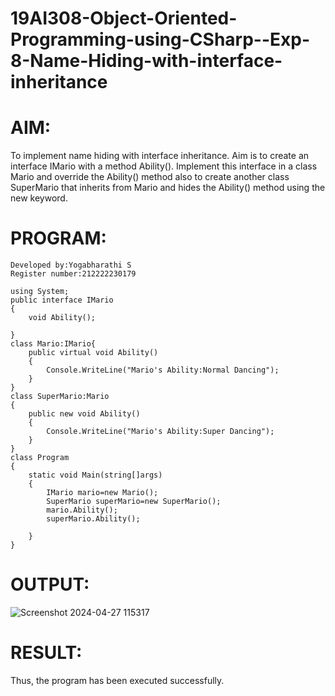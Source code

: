 # 19AI308-Object-Oriented-Programming-using-CSharp--Exp-8-Name-Hiding-with-interface-inheritance

# AIM:

To implement name hiding with interface inheritance. Aim is to create an interface IMario with a method Ability(). 
Implement this interface in a class Mario and override the Ability() method also to create another class SuperMario that inherits from Mario 
and hides the Ability() method using the new keyword.

# PROGRAM:
```
Developed by:Yogabharathi S
Register number:212222230179
```
```
using System;
public interface IMario
{
    void Ability();

}
class Mario:IMario{
    public virtual void Ability()
    {
        Console.WriteLine("Mario's Ability:Normal Dancing");
    }
}  
class SuperMario:Mario
{
    public new void Ability()
    {
        Console.WriteLine("Mario's Ability:Super Dancing");
    }
}
class Program
{
    static void Main(string[]args)
    {
        IMario mario=new Mario();
        SuperMario superMario=new SuperMario();
        mario.Ability();
        superMario.Ability();

    }
}
```

# OUTPUT:

![Screenshot 2024-04-27 115317](https://github.com/22008686/19AI308-Object-Oriented-Programming-using-CSharp--Exp-8-Name-Hiding-with-interface-inheritance/assets/118916413/51ccc631-e0fa-4069-9138-fb23b069376f)

# RESULT:

Thus, the program has been executed successfully.
